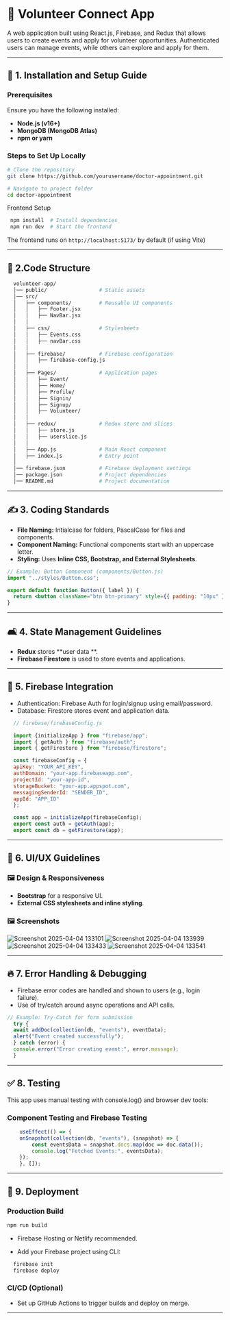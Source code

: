   # 🤝 Volunteer Connect App
 A web application built using React.js, Firebase, and Redux that allows users to create events and apply for volunteer opportunities. Authenticated users can manage events, while others can explore and apply for them. 

  ---

  ## 🚀 1. Installation and Setup Guide  

  ### Prerequisites  
  Ensure you have the following installed:  
  - **Node.js (v16+)**  
  - **MongoDB (MongoDB Atlas)**  
  - **npm or yarn**

  ### Steps to Set Up Locally  
  ```sh
  # Clone the repository
  git clone https://github.com/yourusername/doctor-appointment.git

  # Navigate to project folder
  cd doctor-appointment
  ```
 Frontend Setup  
 ```sh
  npm install  # Install dependencies
  npm run dev  # Start the frontend
 ```
 The frontend runs on `http://localhost:5173/` by default (if using Vite)

  ---

  ## 📁 2.Code Structure  

  ```sh
    volunteer-app/
    │── public/                 # Static assets
    │── src/
    │   ├── components/         # Reusable UI components
    │   │   ├── Footer.jsx
    │   │   ├── NavBar.jsx
    │   │
    │   ├── css/                # Stylesheets
    │   │   ├── Events.css
    │   │   ├── navBar.css
    │   │
    │   ├── firebase/           # Firebase configuration
    │   │   ├── firebase-config.js
    │   │
    │   ├── Pages/              # Application pages
    │   │   ├── Event/
    │   │   ├── Home/
    │   │   ├── Profile/
    │   │   ├── Signin/
    │   │   ├── Signup/
    │   │   ├── Volunteer/
    │   │
    │   ├── redux/              # Redux store and slices
    │   │   ├── store.js
    │   │   ├── userslice.js
    │   │
    │   ├── App.js              # Main React component
    │   ├── index.js            # Entry point
    │
    │── firebase.json           # Firebase deployment settings
    │── package.json            # Project dependencies
    │── README.md               # Project documentation


  ```

  ---

  ## ✍️ 3. Coding Standards  

  - **File Naming:** Intialcase for folders, PascalCase for files and components.  
  - **Component Naming:** Functional components start with an uppercase letter.  
  - **Styling:** Uses **Inline CSS, Bootstrap, and External Stylesheets**.  

  ```jsx
  // Example: Button Component (components/Button.js)
  import "../styles/Button.css";

  export default function Button({ label }) {
    return <button className="btn btn-primary" style={{ padding: "10px" }}>{label}</button>;
  }
  ```

  ---

  ## 🛋️ 4. State Management Guidelines  

  - **Redux** stores **user data **.  
  - **Firebase Firestore** is used to store events and applications.  

  ---

  ## 🔌 5. Firebase Integration  

  - Authentication: Firebase Auth for login/signup using email/password. 
  - Database: Firestore stores event and application data. 
  ```js
    // firebase/firebaseConfig.js

    import {initializeApp } from "firebase/app";
    import { getAuth } from "firebase/auth";
    import { getFirestore } from "firebase/firestore";

    const firebaseConfig = {
    apiKey: "YOUR_API_KEY",
    authDomain: "your-app.firebaseapp.com",
    projectId: "your-app-id",
    storageBucket: "your-app.appspot.com",
    messagingSenderId: "SENDER_ID",
    appId: "APP_ID"
    };

    const app = initializeApp(firebaseConfig);
    export const auth = getAuth(app);
    export const db = getFirestore(app);

 
  ```

  ---

  ## 🎨 6. UI/UX Guidelines  

  ### 🖼️ Design & Responsiveness  
  - **Bootstrap** for a responsive UI.  
  - **External CSS stylesheets and inline styling**.  


  ### 🖼 Screenshots  
![Screenshot 2025-04-04 133101](https://github.com/user-attachments/assets/5a55ff53-c5ac-4fb3-808c-c4286a2e8527)
![Screenshot 2025-04-04 133939](https://github.com/user-attachments/assets/4cfd09b8-8e63-453d-80ae-bd52184ff66d)
![Screenshot 2025-04-04 133433](https://github.com/user-attachments/assets/7cbc77f9-eaa1-42a7-95d3-d9b4ef930022)
![Screenshot 2025-04-04 133541](https://github.com/user-attachments/assets/d7719c04-5e42-4ac7-98c7-7b71b8a429b2)



  ---

  ## 🔥 7. Error Handling & Debugging  

  - Firebase error codes are handled and shown to users (e.g., login failure).  
  - Use of try/catch around async operations and API calls.   

  ```jsx
  // Example: Try-Catch for form submission
    try {
    await addDoc(collection(db, "events"), eventData);
    alert("Event created successfully");
    } catch (error) {
    console.error("Error creating event:", error.message);
    }

  ```

  ---

 ## ✅ 8. Testing

This app uses manual testing with console.log() and browser dev tools:

### **Component Testing and Firebase Testing**

```jsx
    useEffect(() => {
    onSnapshot(collection(db, "events"), (snapshot) => {
        const eventsData = snapshot.docs.map(doc => doc.data());
        console.log("Fetched Events:", eventsData);
    });
    }, []);

  ```

  ---

  ## 🚀 9. Deployment  

  ### **Production Build**  
  ```sh
  npm run build
  ```
  - Firebase Hosting or Netlify recommended.

  - Add your Firebase project using CLI:
  ```sh
    firebase init
    firebase deploy

  ```
  ### **CI/CD (Optional)**
  - Set up GitHub Actions to trigger builds and deploy on merge.
    
  ---


